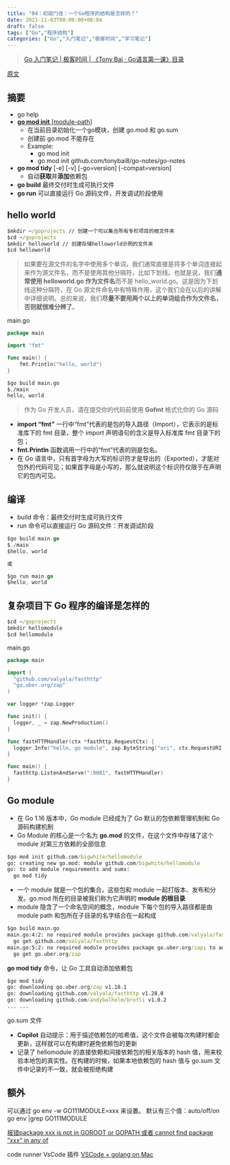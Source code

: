 ```yaml
---
title: "04｜初窥门径：一个Go程序的结构是怎样的？"
date: 2021-11-03T00:00:00+08:04
draft: false
tags: ["Go","程序结构"]
categories: ["Go","入门笔记","极客时间","学习笔记"]
---
```


> [Go 入门笔记 | 极客时间 | 《Tony Bai · Go语言第一课》目录](../dir)

[原文](https://time.geekbang.org/column/article/428267)

## 摘要

- go help
- [**go mod init** [module-path]](https://golang.org/ref/mod#go-mod-init)
  - 在当前目录初始化一个go模块，创建 go.mod 和 go.sum
  - 创建前 go.mod 不能存在
  - Example:
    - go mod init
    - go mod init github.com/tonybai8/go-notes/go-notes
- **go mod tidy** [-e] [-v] [-go=version] [-compat=version]
  - 自动**获取**并**添加**依赖包
- **go build** 最终交付时生成可执行文件
- **go run** 可以直接运行 Go 源码文件，开发调试阶段使用
  


## hello world

```cmd
$mkdir ~/goprojects // 创建一个可以集合所有专栏项目的根文件夹
$cd ~/goprojects
$mkdir helloworld // 创建存储helloworld示例的文件夹
$cd helloworld
```

> 如果要在源文件的名字中使用多个单词，我们通常直接是将多个单词连接起来作为源文件名，而不是使用其他分隔符，比如下划线。也就是说，我们**通常使用 helloworld.go 作为文件名**而不是 hello_world.go。这是因为下划线这种分隔符，在 Go 源文件命名中有特殊作用，这个我们会在以后的讲解中详细说明。总的来说，我们**尽量不要用两个以上的单词组合作为文件名，否则就很难分辨了**。

main.go

```go
package main

import "fmt"

func main() {
    fmt.Println("hello, world")
}
```

```cmd
$go build main.go
$./main
hello, world
```

> 作为 Go 开发人员，请在提交你的代码前使用 **Gofmt** 格式化你的 Go 源码

- **import “fmt”** 一行中“fmt”代表的是包的导入路径（Import），它表示的是标准库下的 fmt 目录，整个 import 声明语句的含义是导入标准库 fmt 目录下的包；
- **fmt.Println** 函数调用一行中的“fmt”代表的则是包名。
- 在 Go 语言中，只有首字母为大写的标识符才是导出的（Exported），才能对包外的代码可见；如果首字母是小写的，那么就说明这个标识符仅限于在声明它的包内可见。

## 编译

- build 命令：最终交付时生成可执行文件
- run 命令可以直接运行 Go 源码文件：开发调试阶段

```go
$go build main.go
$./main
$hello, world

或

$go run main.go
$hello, world
```

## 复杂项目下 Go 程序的编译是怎样的

```cmd
$cd ~/goprojects
$mkdir hellomodule
$cd hellomodule
```

main.go

```go
package main

import (
  "github.com/valyala/fasthttp"
  "go.uber.org/zap"
)

var logger *zap.Logger

func init() {
  logger, _ = zap.NewProduction()
}

func fastHTTPHandler(ctx *fasthttp.RequestCtx) {
  logger.Info("hello, go module", zap.ByteString("uri", ctx.RequestURI()))
}

func main() {
  fasthttp.ListenAndServe(":8081", fastHTTPHandler)
}
```

## Go module

- 在 Go 1.16 版本中，Go module 已经成为了 Go 默认的包依赖管理机制和 Go 源码构建机制
- Go Module 的核心是一个名为 **go.mod** 的文件，在这个文件中存储了这个 module 对第三方依赖的全部信息

```cmd
$go mod init github.com/bigwhite/hellomodule
go: creating new go.mod: module github.com/bigwhite/hellomodule
go: to add module requirements and sums:
  go mod tidy
```

- 一个 module 就是一个包的集合，这些包和 module 一起打版本、发布和分发。go.mod 所在的目录被我们称为它声明的 **module 的根目录**
- module 隐含了一个命名空间的概念，module 下每个包的导入路径都是由 module path 和包所在子目录的名字结合在一起构成

```cmd
$go build main.go
main.go:4:2: no required module provides package github.com/valyala/fasthttp; to add it:
  go get github.com/valyala/fasthttp
main.go:5:2: no required module provides package go.uber.org/zap; to add it:
  go get go.uber.org/zap
```

**go mod tidy** 命令，让 Go 工具自动添加依赖包

```cmd
$go mod tidy       
go: downloading go.uber.org/zap v1.18.1
go: downloading github.com/valyala/fasthttp v1.28.0
go: downloading github.com/andybalholm/brotli v1.0.2
... ...
```

go.sum 文件

- **Copilot** 自动提示：用于描述依赖包的哈希值，这个文件会被每次构建时都会更新，这样就可以在构建时避免依赖包的更新
- 记录了 hellomodule 的直接依赖和间接依赖包的相关版本的 hash 值，用来校验本地包的真实性。在构建的时候，如果本地依赖包的 hash 值与 go.sum 文件中记录的不一致，就会被拒绝构建


## 额外

可以通过 go env -w GO111MODULE=xxx 来设置。
默认有三个值：auto/off/on
go env |grep GO111MODULE

[报错package xxx is not in GOROOT or GOPATH 或者 cannot find package “xxx“ in any of](https://blog.csdn.net/weixin_44676081/article/details/107279746)

code runner VsCode 插件
[VSCode + golang on Mac](https://zhuanlan.zhihu.com/p/143254415)